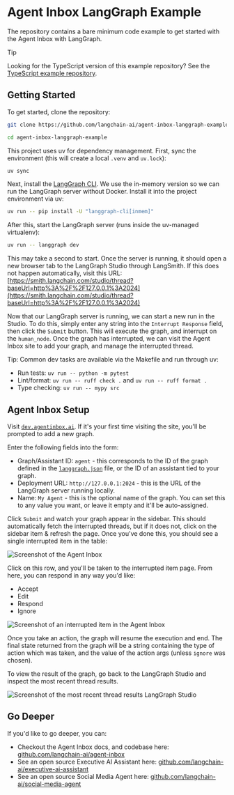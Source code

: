 # Agent Inbox LangGraph Example

The repository contains a bare minimum code example to get started with the Agent Inbox with LangGraph.

> [!TIP]
> Looking for the TypeScript version of this example repository? See the [TypeScript example repository](https://github.com/langchain-ai/agent-inbox-langgraphjs-example).

## Getting Started

To get started, clone the repository:

```bash
git clone https://github.com/langchain-ai/agent-inbox-langgraph-example.git
```

```bash
cd agent-inbox-langgraph-example
```

This project uses uv for dependency management. First, sync the environment (this will create a local `.venv` and `uv.lock`):

```bash
uv sync
```

Next, install the [LangGraph CLI](https://langchain-ai.github.io/langgraph/cloud/reference/cli/). We use the in-memory version so we can run the LangGraph server without Docker. Install it into the project environment via uv:

```bash
uv run -- pip install -U "langgraph-cli[inmem]"
```

After this, start the LangGraph server (runs inside the uv-managed virtualenv):

```bash
uv run -- langgraph dev
```

This may take a second to start. Once the server is running, it should open a new browser tab to the LangGraph Studio through LangSmith. If this does not happen automatically, visit this URL:
[https://smith.langchain.com/studio/thread?baseUrl=http%3A%2F%2F127.0.0.1%3A2024](https://smith.langchain.com/studio/thread?baseUrl=http%3A%2F%2F127.0.0.1%3A2024)

Now that our LangGraph server is running, we can start a new run in the Studio. To do this, simply enter any string into the `Interrupt Response` field, then click the `Submit` button. This will execute the graph, and interrupt on the `human_node`. Once the graph has interrupted, we can visit the Agent Inbox site to add your graph, and manage the interrupted thread.

Tip: Common dev tasks are available via the Makefile and run through uv:

- Run tests: `uv run -- python -m pytest`
- Lint/format: `uv run -- ruff check .` and `uv run -- ruff format .`
- Type checking: `uv run -- mypy src`

## Agent Inbox Setup

Visit [`dev.agentinbox.ai`](https://dev.agentinbox.ai). If it's your first time visiting the site, you'll be prompted to add a new graph.

Enter the following fields into the form:

- Graph/Assistant ID: `agent` - this corresponds to the ID of the graph defined in the [`langgraph.json`](./langgraph.json) file, or the ID of an assistant tied to your graph.
- Deployment URL: `http://127.0.0.1:2024` - this is the URL of the LangGraph server running locally.
- Name: `My Agent` - this is the optional name of the graph. You can set this to any value you want, or leave it empty and it'll be auto-assigned.

Click `Submit` and watch your graph appear in the sidebar. This should automatically fetch the interrupted threads, but if it does not, click on the sidebar item & refresh the page. Once you've done this, you should see a single interrupted item in the table:

![Screenshot of the Agent Inbox](./static/agent_inbox_view.png)

Click on this row, and you'll be taken to the interrupted item page. From here, you can respond in any way you'd like:

- Accept
- Edit
- Respond
- Ignore

![Screenshot of an interrupted item in the Agent Inbox](./static/interrupted_item.png)

Once you take an action, the graph will resume the execution and end. The final state returned from the graph will be a string containing the type of action which was taken, and the value of the action args (unless `ignore` was chosen).

To view the result of the graph, go back to the LangGraph Studio and inspect the most recent thread results.

![Screenshot of the most recent thread results LangGraph Studio](./static/studio_thread_result.png)

## Go Deeper

If you'd like to go deeper, you can:

- Checkout the Agent Inbox docs, and codebase here: [github.com/langchain-ai/agent-inbox](https://github.com/langchain-ai/agent-inbox)
- See an open source Executive AI Assistant here: [github.com/langchain-ai/executive-ai-assistant](https://github.com/langchain-ai/executive-ai-assistant)
- See an open source Social Media Agent here: [github.com/langchain-ai/social-media-agent](https://github.com/langchain-ai/social-media-agent)
